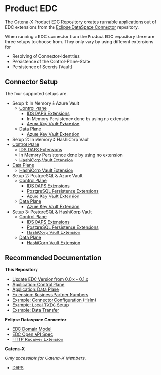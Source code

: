 # Product EDC

The Catena-X Product EDC Repository creates runnable applications out of EDC extensions from the [Eclipse DataSpace Connector](https://github.com/eclipse-edc/Connector) repository.

When running a EDC connector from the Product EDC repository there are three setups to choose from. They only vary by using different extensions for 
- Resolving of Connector-Identities
- Persistence of the Control-Plane-State
- Persistence of Secrets (Vault)

## Connector Setup

The four supported setups are.

- Setup 1: In Memory & Azure Vault
  - [Control Plane](../edc-controlplane/edc-controlplane-memory/README.md)
    - [IDS DAPS Extensions](https://github.com/eclipse-edc/Connector/tree/main/extensions/common/iam/oauth2/daps)
    - In Memory Persistence done by using no extension
    - [Azure Key Vault Extension](https://github.com/eclipse-edc/Connector/tree/main/extensions/common/vault/azure-vault)
  - [Data Plane](../edc-dataplane/edc-dataplane-azure-vault/README.md)
    - [Azure Key Vault Extension](https://github.com/eclipse-edc/Connector/tree/main/extensions/common/vault/azure-vault)
- Setup 2: In Memory & HashiCorp Vault
- [Control Plane](../edc-controlplane/edc-controlplane-memory/README.md)
  - [IDS DAPS Extensions](https://github.com/eclipse-edc/Connector/tree/main/extensions/common/iam/oauth2/daps)
  - In Memory Persistence done by using no extension
  - [HashiCorp Vault Extension](../edc-extensions/hashicorp-vault/README.md)
- [Data Plane](../edc-dataplane/edc-dataplane-azure-vault/README.md)
  - [HashiCorp Vault Extension](../edc-extensions/hashicorp-vault/README.md)
- Setup 2: PostgreSQL & Azure Vault
  - [Control Plane](../edc-controlplane/edc-controlplane-postgresql/README.md)
    - [IDS DAPS Extensions](https://github.com/eclipse-edc/Connector/tree/main/extensions/common/iam/oauth2/daps)
    - [PostgreSQL Persistence Extensions](https://github.com/eclipse-edc/Connector/tree/main/extensions/control-plane/store/sql)
    - [Azure Key Vault Extension](https://github.com/eclipse-edc/Connector/tree/main/extensions/common/vault/azure-vault)
  - [Data Plane](../edc-dataplane/edc-dataplane-azure-vault/README.md)
    - [Azure Key Vault Extension](https://github.com/eclipse-edc/Connector/tree/main/extensions/common/vault/azure-vault)
- Setup 3: PostgreSQL & HashiCorp Vault
  - [Control Plane](../edc-controlplane/edc-controlplane-postgresql-hashicorp-vault/README.md)
    - [IDS DAPS Extensions](https://github.com/eclipse-edc/Connector/tree/main/extensions/common/iam/oauth2/daps)
    - [PostgreSQL Persistence Extensions](https://github.com/eclipse-edc/Connector/tree/main/extensions/control-plane/store/sql)
    - [HashiCorp Vault Extension](../edc-extensions/hashicorp-vault/README.md)
  - [Data Plane](../edc-dataplane/edc-dataplane-hashicorp-vault/README.md)
    - [HashiCorp Vault Extension](../edc-extensions/hashicorp-vault/README.md)

## Recommended Documentation

**This Repository**

- [Update EDC Version from 0.0.x - 0.1.x](migration/Version_0.0.x_0.1.x.md)
- [Application: Control Plane](../edc-controlplane)
- [Application: Data Plane](../edc-dataplane)
- [Extension: Business Partner Numbers](../edc-extensions/business-partner-validation/README.md)
- [Example: Connector Configuration (Helm)](../edc-tests/src/main/resources/deployment/helm/supporting-infrastructure/README.md)
- [Example: Local TXDC Setup](samples/Local%20TXDC%20Setup.md)
- [Example: Data Transfer](samples/Transfer%20Data.md)

**Eclipse Dataspace Connector**

- [EDC Domain Model](https://github.com/eclipse-edc/Connector/blob/main/docs/developer/architecture/domain-model.md)
- [EDC Open API Spec](https://github.com/eclipse-edc/Connector/blob/main/resources/openapi/openapi.yaml)
- [HTTP Receiver Extension](https://github.com/eclipse-edc/Connector/tree/main/extensions/control-plane/http-receiver)

**Catena-X**

_Only accessible for Catena-X Members._

- [DAPS](https://confluence.catena-x.net/display/ARTI/Connector+Configuration)
